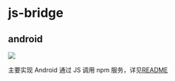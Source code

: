 # js-bridge

## android 

[![](https://jitpack.io/v/debeem/js-bridge.svg)](https://jitpack.io/#debeem/js-bridge)

主要实现 Android 通过 JS 调用 npm 服务，详见[README](android/README.md)